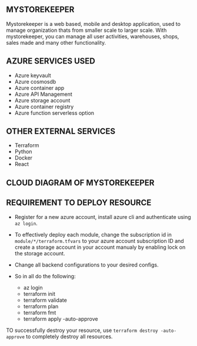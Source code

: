 ## MYSTOREKEEPER

Mystorekeeper is a web based, mobile and desktop application, used to manage organization thats from smaller scale to larger scale. With mystorekeeper, you can manage all user activities, warehouses, shops, sales made and many other functionality.

## AZURE SERVICES USED

* Azure keyvault
* Azure cosmosdb
* Azure container app
* Azure API Management
* Azure storage account
* Azure container registry
* Azure function serverless option

## OTHER EXTERNAL SERVICES

* Terraform
* Python
* Docker
* React

## CLOUD DIAGRAM OF MYSTOREKEEPER

## REQUIREMENT TO DEPLOY RESOURCE

* Register for a new azure account, install azure cli and authenticate using `az login`.
* To effectively deploy each module, change the subscription id in `module/*/terraform.tfvars` to your azure account subscription ID and create a storage account in your account manualy by enabling lock on the storage account.
* Change all backend configurations to your desired configs.
* So in all do the following:

    * az login
    * terraform init
    * terraform validate
    * terraform plan
    * terraform fmt
    * terraform apply -auto-approve

TO successfully destroy your resource, use `terraform destroy -auto-approve` to completely destroy all resources.